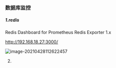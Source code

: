 ### 数据库监控

##### 1.redis   

Redis Dashboard for Prometheus Redis Exporter 1.x

http://192.168.18.27:3000/   

![image-20210428112622457](C:\Users\rq\AppData\Roaming\Typora\typora-user-images\image-20210428112622457.png)

2.
